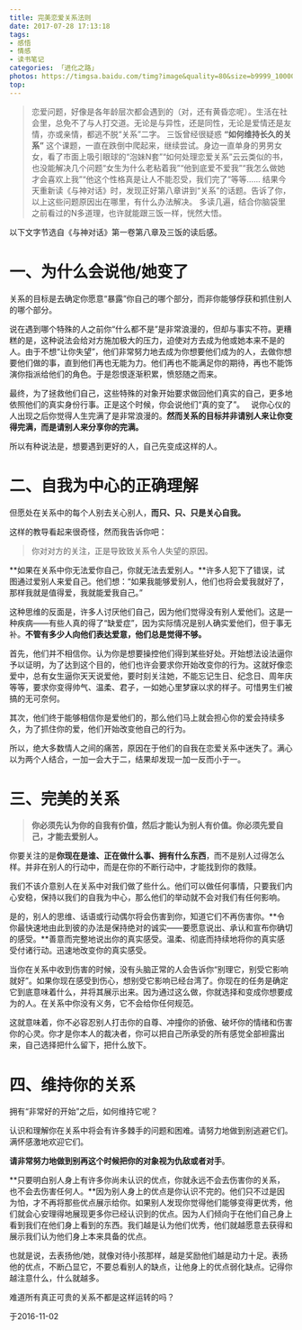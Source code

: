 ```yaml
---
title: 完美恋爱关系法则
date: 2017-07-28 17:13:18
tags:
- 感悟
- 情感
- 读书笔记
categories: 「进化之路」
photos: https://timgsa.baidu.com/timg?image&quality=80&size=b9999_10000&sec=1532865925788&di=bb4d2e3f3310fd6f55be65fb59f97d7c&imgtype=0&src=http%3A%2F%2Fcdn.huodongxing.com%2Ffile%2F20150716%2F114DDFE5B979D2EAFEC602A91B5F130D23%2F30762040401421033.jpeg
top:
---
```


>恋爱问题，好像是各年龄层次都会遇到的（对，还有黄昏恋呢）。生活在社会里，总免不了与人打交道。无论是与异性，还是同性，无论是爱情还是友情，亦或亲情，都逃不脱“关系”二字。
三饭曾经很疑惑 **“如何维持长久的关系”** 这个课题，一直在跌倒中爬起来，继续尝试。身边一直单身的男男女女，看了市面上吸引眼球的“泡妹N套”“如何处理恋爱关系”云云类似的书，也没能解决几个问题“女生为什么老粘着我”“他到底爱不爱我”“我怎么做她才会喜欢上我”“他这个性格真是让人不能忍受，我们完了”等等……
结果今天重新读《与神对话》时，发现正好第八章讲到“关系”的话题。告诉了你，以上这些问题原因出在哪里，有什么办法解决。
多读几遍，结合你脑袋里之前看过的N多道理，也许就能跟三饭一样，恍然大悟。

以下文字节选自《与神对话》第一卷第八章及三饭的读后感。

# 一、为什么会说他/她变了

关系的目标是去确定你愿意“暴露”你自己的哪个部分，而非你能够俘获和抓住别人的哪个部分。

说在遇到哪个特殊的人之前你“什么都不是”是非常浪漫的，但却与事实不符。更糟糕的是，这种说法会给对方施加极大的压力，迫使对方去成为他或她本来不是的人。由于不想“让你失望”，他们非常努力地去成为你想要他们成为的人，去做你想要他们做的事，直到他们再也无能为力。他们再也不能满足你的期待，再也不能饰演你指派给他们的角色。于是怨恨逐渐积累，愤怒随之而来。

最终，为了拯救他们自己，这些特殊的对象开始要求做回他们真实的自己，更多地依照他们的真实身份行事。正是这个时候，你会说他们“真的变了”。
 
说你心仪的人出现之后你觉得人生完满了是非常浪漫的。**然而关系的目标并非请别人来让你变得完满，而是请别人来分享你的完满。**

所以有种说法是，想要遇到更好的人，自己先变成这样的人。

# 二、自我为中心的正确理解

但愿处在关系中的每个人别去关心别人，**而只、只、只是关心自我。**

这样的教导看起来很奇怪，然而我告诉你吧：

>你对对方的关注，正是导致致关系令人失望的原因。

**如果在关系中你无法爱你自己，你就无法去爱别人。**许多人犯下了错误，试图通过爱别人来爱自己。他们想：“如果我能够爱别人，他们也将会爱我就好了，那样我就是值得爱，我就能爱我自己。”

这种思维的反面是，许多人讨厌他们自己，因为他们觉得没有别人爱他们。这是一种疾病——有些人真的得了“缺爱症”，因为实际情况是别人确实爱他们，但于事无补。**不管有多少人向他们表达爱意，他们总是觉得不够。**

首先，他们并不相信你。认为你是想要操控他们得到某些好处。开始想法设法逼你予以证明，为了达到这个目的，他们也许会要求你开始改变你的行为。这就好像恋爱中，总有女生逼你天天说爱他，要时刻关注她，不能忘记生日、纪念日、周年庆等等，要求你变得帅气、温柔、君子，一如她心里梦寐以求的样子。可惜男生们被搞的无可奈何。

其次，他们终于能够相信你是爱他们的，那么他们马上就会担心你的爱会持续多久，为了抓住你的爱，他们开始改变他自己的行为。

所以，绝大多数情人之间的痛苦，原因在于他们的自我在恋爱关系中迷失了。满心以为两个人结合，一加一会大于二，结果却发现一加一反而小于一。

# 三、完美的关系

>**你必须先认为你的自我有价值，然后才能认为别人有价值。你必须先爱自己，才能去爱别人。**

你要关注的是**你现在是谁、正在做什么事、拥有什么东西**，而不是别人过得怎么样。并非在别人的行动中，而是在你的不断行动中，才能找到你的救赎。

我们不该介意别人在关系中对我们做了些什么。他们可以做任何事情，只要我们内心安稳，保持以我们的自我为中心，那么他们的举动就不会对我们有任何影响。

是的，别人的思维、话语或行动偶尔将会伤害到你，知道它们不再伤害你。**令你最快速地由此到彼的办法是保持绝对的诚实——要愿意说出、承认和宣布你确切的感受。**善意而完整地说出你的真实感受。温柔、彻底而持续地将你的真实感受付诸行动。迅速地改变你的真实感受。

当你在关系中收到伤害的时候，没有头脑正常的人会告诉你“别理它，别受它影响就好”。如果你现在感受到伤心，想别受它影响已经台湾了。你现在的任务是确定它到底意味着什么，并将其展示出来。因为通过这么做，你就选择和变成你想要成为的人。在关系中你没有义务，它不会给你任何规范。

这就意味着，你不必容忍别人打击你的自尊、冲撞你的骄傲、破坏你的情绪和伤害你的心灵。你才是你本人的裁决者，你可以把自己所承受的所有感觉全部袒露出来，自己选择把什么留下，把什么放下。

# 四、维持你的关系

拥有“非常好的开始”之后，如何维持它呢？

认识和理解你在关系中将会有许多棘手的问题和困难。请努力地做到别逃避它们。满怀感激地欢迎它们。

**请非常努力地做到别再这个时候把你的对象视为仇敌或者对手**。

**只要明白别人身上有许多你尚未认识的优点，你就永远不会去伤害你的关系，也不会去伤害任何人。**因为别人身上的优点是你认识不完的。他们只不过是因为怕，才不再将那些优点展示给你。如果别人发现你觉得他们能够变得更优秀，他们就会心安理得地展现更多你已经认识到的优点。因为人们倾向于在他们自己身上看到我们在他们身上看到的东西。我们越是认为他们优秀，他们就越愿意去获得和展示我们认为他们身上本来具备的优点。

也就是说，去表扬他/她，就像对待小孩那样，越是奖励他们越是动力十足。表扬他的优点，不断凸显它，不要总看别人的缺点，让他身上的优点弱化缺点。记得你越注意什么，什么就越多。

难道所有真正可贵的关系不都是这样运转的吗？

于2016-11-02